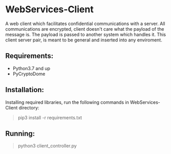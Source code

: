 
# WebServices-Client

A web client which facilitates confidential communications with a server.
All communications are encrypted, client doesn't care what the payload of the message is.
The payload is passed to another system which handles it. This client server pair, is meant
to be general and inserted into any enviroment.

## Requirements:

 - Python3.7 and up
 - PyCryptoDome

## Installation:

 Installing required libraries, run the following commands in WebServices-Client directory:
    

> pip3 install -r requirements.txt

## Running:
> python3 client_controller.py



